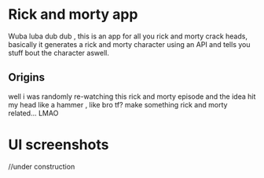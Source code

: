 # Rick and morty app
Wuba luba dub dub , this is an app for all you rick and morty crack heads,
basically it generates a rick and morty character using an API and tells you stuff bout the character aswell.

## Origins
well i was randomly re-watching this rick and morty episode and the idea
hit my head like a hammer , like bro tf? make something rick and morty related... LMAO

# UI screenshots
//under construction